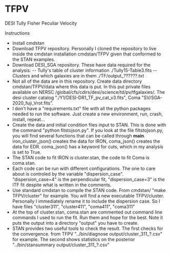 # TFPV
DESI Tully Fisher Peculiar Velocity

Instructions

- Install cmdstan
- Download TFPV repository.  Personally I cloned the repository to live inside the cmdstan installation cmdstan/TFPV given that conformed to the STAN examples.
- Download DESI_SGA repository.  These have data required for the analysis:
-- Tully's table of cluster information ./Tully15-Table3.fits
-- Clusters and which galaxies are in them ./TF/output_??????.txt
- Not all of the data are in this repository.  Create data directory cmdstan/TFPV/data where this data is put.  In this put private files available on NERSC /global/cfs/cdirs/desi/science/td/pv/tfgalaxies/.   The desi cluster catalog "./Y1/DESI-DR1_TF_pv_cat_v3.fits",  Coma  "SV/SGA-2020_fuji_Vrot.fits".
- I don't have a "requirements.txt" file with all the python packages needed to run the software.  Just create a new environment, run, crash, install, repeat...
- Create the data and initial condition files input to STAN.  This is done with the command "python fitstojson.py".  If you look at the file filtstojson.py, you will find several functions that can be called through __main__.  iron_cluster_json() creates the data for IRON, coma_json() creates the data for EDR.  coma_json() has a keyword for cuts, which in my analysis is set to True.
- The STAN code to fit IRON is cluster.stan, the code to fit Coma is coma.stan.
- Each code can be run with different configurations.  The one to care about is controled by the variable "dispersion_case".  "dispersion_case=4" is the perpendicular fit, "dispersion_case=3" is the ITF fit despite what is written in the comments.
- Use standard cmdstan to compile the STAN code.  From cmdstan/ "make TFPV/cluster" for example.  You will find a new executable TFPV/cluster. Personally I immediately rename it to include the dispersion case.  So I have files "cluster311", "cluster411", "coma411", "coma311"
- At the top of cluster.stan, coma.stan are commented out command line commands I used to run the fit.  Run them and hope for the best.  Note it puts the output into a directory "output" you have to create.
- STAN provides two useful tools to check the result.  The first checks for the convergence. from TFPV  "../bin/diagnose output/cluster_311_?.csv" for example.  The second shows statistics on the posterior "../bin/stansummary output/cluster_311_?.csv"


